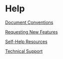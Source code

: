 [title]: # "Help"
[tags]: # "Thycotic One, Cloud Manager, Help, Support"
[priority]: # "1000"

#  Help

[Document Conventions](./document-conventions/index.md)

[Requesting New Features](./new-features/index.md)

[Self-Help Resources](./self-help-resources/index.md)

[Technical Support](./tech-support/index.md)

